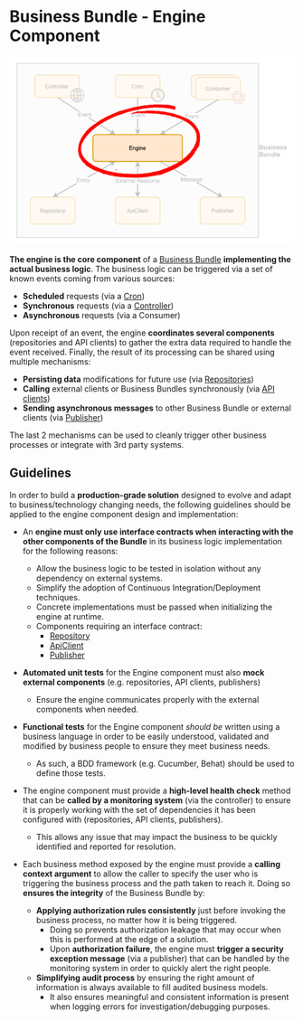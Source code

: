 # Business Bundle - Engine Component
![Business Bundle - Engine](../images/BusinessBundle-Engine.png)

**The engine is the core component** of a [Business Bundle](Overview.md) **implementing the actual business logic**. 
The business logic can be triggered via a set of known events coming from various sources:
 - **Scheduled** requests (via a [Cron](Cron.md))
 - **Synchronous** requests (via a [Controller](Controller.md))
 - **Asynchronous** requests (via a Consumer) 

Upon receipt of an event, the engine **coordinates several components** (repositories and API clients) to gather the extra data required to handle the event received. 
Finally, the result of its processing can be shared using multiple mechanisms:
 - **Persisting data** modifications for future use (via [Repositories](Repository.md))
 - **Calling** external clients or Business Bundles synchronously (via [API clients](ApiClient.md))
 - **Sending asynchronous messages** to other Business Bundle or external clients (via [Publisher](Publisher.md))

The last 2 mechanisms can be used to cleanly trigger other business processes or integrate with 3rd party systems.

## Guidelines
In order to build a **production-grade solution** designed to evolve and adapt to business/technology changing needs, the following guidelines should be applied to the engine component design and implementation:
 - An **engine must only use interface contracts when interacting with the other components of the Bundle** in its business logic implementation for the following reasons: 
   - Allow the business logic to be tested in isolation without any dependency on external systems. 
   - Simplify the adoption of Continuous Integration/Deployment techniques.
   - Concrete implementations must be passed when initializing the engine at runtime.  
   - Components requiring an interface contract:
     - [Repository](Repository.md)
     - [ApiClient](ApiClient.md)
     - [Publisher](Publisher.md)
  
 - **Automated unit tests** for the Engine component must also **mock external components** (e.g. repositories, API clients, publishers)
   - Ensure the engine communicates properly with the external components when needed.
 - **Functional tests** for the Engine component *should be* written using a business language in order to be easily understood, validated and modified by business people to ensure they meet business needs. 
   - As such, a BDD framework (e.g. Cucumber, Behat) should be used to define those tests.
 - The engine component must provide a **high-level health check** method that can be **called by a monitoring system** (via the controller) to ensure it is properly working with the set of dependencies it has been configured with (repositories, API clients, publishers). 
   - This allows any issue that may impact the business to be quickly identified and reported for resolution.
 - Each business method exposed by the engine must provide a **calling context argument** to allow the caller to specify the user who is triggering the business process and the path taken to reach it. Doing so **ensures the integrity** of the Business Bundle by:
   - **Applying authorization rules consistently** just before invoking the business process, no matter how it is being triggered.
     - Doing so prevents authorization leakage that may occur when this is performed at the edge of a solution.
     - Upon **authorization failure**, the engine must **trigger a security exception message** (via a publisher) that can be handled by the monitoring system in order to quickly alert the right people.
   - **Simplifying audit process** by ensuring the right amount of information is always available to fill audited business models.
     - It also ensures meaningful and consistent information is present when logging errors for investigation/debugging purposes. 
